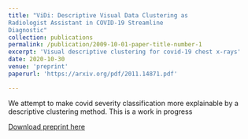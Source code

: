 ```yaml
---
title: "ViDi: Descriptive Visual Data Clustering as
Radiologist Assistant in COVID-19 Streamline
Diagnostic"
collection: publications
permalink: /publication/2009-10-01-paper-title-number-1
excerpt: 'Visual descriptive clustering for covid-19 chest x-rays'
date: 2020-10-30
venue: 'preprint'
paperurl: 'https://arxiv.org/pdf/2011.14871.pdf'

---
```

We attempt to make covid severity classification more explainable by a descriptive clustering method.
This is a work in progress

[Download preprint here](http://academicpages.github.io/files/ViDi.pdf)

